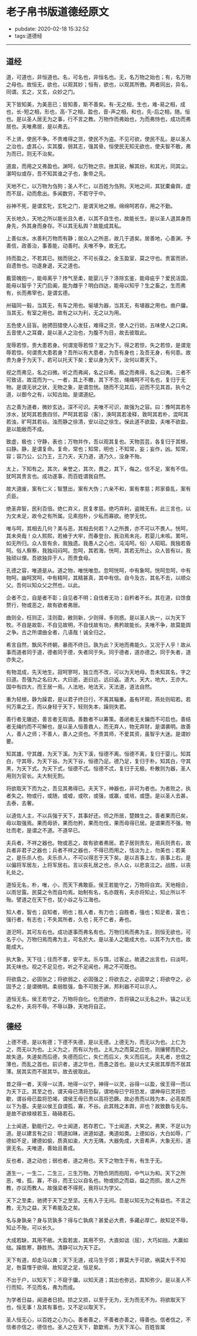 # 老子帛书版道德经原文

- pubdate: 2020-02-18 15:32:52
- tags:道德经

---

## 道经

道，可道也，非恒道也。名，可名也，非恒名也。无，名万物之始也；有，名万物之母也。故恒无，欲也，以观其妙；恒有，欲也，以观其所徼。两者同出，异名，同谓。玄之，又玄，众妙之门。

天下皆知美，为美恶已；皆知善，斯不善矣。有-无之相，生也，难-易之相，成也，长-短之相，形也，高-下之相，盈也，音-声之相，和也，先-后之相，随。恒也。是以圣人居无为之事，行不言之教。万物作而弗始也，为而弗恃也，成功而弗居也。夫唯弗居，是以弗去。

不上贤，使民不争。不贵难得之货，使民不为盗。不见可欲，使民不乱。是以圣人之治也，虚其心，实其腹，弱其志，强其骨。恒使民无知无欲也，使夫智不敢，弗为而已，则无不治矣。

道盅，而用之又弗盈也。渊呵，似万物之宗。挫其锐，解其纷，和其光，同其尘。湛呵似或存，吾不知其谁之子也，象帝之先。

天地不仁，以万物为刍狗；圣人不仁，以百姓为刍狗。天地之间，其犹橐龠舆，虚而不屈，动而愈出。多闻数穷，不若守于中。

谷神不死，是谓玄牝，玄牝之门，是谓天地之根。绵绵呵若存，用之不勤。

天长地久，天地之所以能长且久者，以其不自生也，故能长生。是以圣人退其身而身先，外其身而身存。不以其无私舆？故能成其私。

上善似水。水善利万物而有静；居众人之所恶，故几于道矣。居善地，心善渊，予善信，政善治，事善能，动善时。夫唯不争，故无尤。

持而盈之，不若其已。揣而锐之，不可长葆之。金玉盈室，莫之守也。贵富而骄，自遗咎也。功遂身退，天之道也。

戴营魄抱一，能毋离乎？抟气至柔，能婴儿乎？涤除玄鉴，能毋疵乎？爱民活国，能毋以智乎？天门启阖，能为雌乎？明白四达，能毋以知乎？生之畜之，生而弗有，长而弗宰也，是谓玄德。

卅辐同一毂，当其无，有车之用也。埏埴为器，当其无，有埴器之用也。凿户牖，当其无，有室之用也。故有之以为利，无之以为用。

五色使人目盲。驰骋田猎使人心发狂，难得之货，使人之行妨，五味使人之口爽。五音使人之耳聋，是以圣人之治也，为腹不为目，故去彼取此。

宠辱若惊，贵大患若身。何谓宠辱若惊？宠之为下。得之若惊，失之若惊，是谓宠辱若惊。何谓贵大患若身？吾所以有大患者，为吾有身也；及吾无身，有何患。故贵为身于为天下，若可以托天下矣；爱以身为天下，汝何以寄天下。

视之而弗见，名之曰微。听之而弗闻，名之曰希。捪之而弗得，名之曰夷。三者不可致诘，故混而为一。一者，其上不皦，其下不忽，绳绳呵不可名也，复归于无物。是谓无状之状，无物之象，是谓忽恍。随而不见其后，迎而不见其首。执今之道，以御今之有，以知古始。是谓道纪。

古之善为道者，微妙玄达，深不可识。夫唯不可识，故强为之容。曰：豫呵其若冬涉水，犹呵其若畏四邻，严呵其若容（客），涣呵其若凌释，敦呵其若朴，混呵其若浊，旷呵其若谷。浊而静之徐清，安以动之徐生。保此道不欲盈，夫唯不欲盈，是以能敝而不成。

致虚，极也；守静，表也；万物并作，吾以观其复也。天物芸芸，各复归于其根，曰静。静，是谓复命。复命，常也；知常，明也；不知常，妄；妄作，凶。知常，容；容乃公，公乃王，王乃天，天乃道，道乃久，没身不殆。

太上，下知有之。其次，亲誉之，其次，畏之，其下，侮之。信不足，案有不信。犹呵其贵言也。成功遂事，而百姓谓我自然。

故大道废，案有仁义；智慧出，案有大伪；六亲不和，案有孝慈；邦家昏乱，案有贞臣。

绝圣弃智，民利百倍。绝仁弃义，民复孝慈。绝巧弃利，盗贼无有。此三言也，以为文未足，故令之有所属。见素抱朴，少私而寡欲。绝学无忧。

唯与呵，其相去几何？美与恶，其相去何若？人之所畏，亦不可以不畏人。恍呵，其未央哉！众人熙熙，若飨于大牢，而春登台。我泊焉未兆，若婴儿未咳。累呵，如无所归。众人皆有余，我独遗。我愚人之心也，沌沌呵。俗）人昭昭。我独若昏呵。俗人察察，我独闷闷呵。忽呵，其若海，恍呵，其若无所止。众人皆有以，我独顽以俚。吾欲独异于人，而贵食母。

孔德之容，唯道是从。道之物，唯恍唯忽。忽呵恍呵，中有象呵。恍呵忽呵，中有物呵。幽呵冥呵，中有精呵，其精甚真，其中有信。自今及古，其名不去，以顺众父。吾何以知众父之然也，以此。

企者不立，自是者不彰；自见者不明；自伐者无功；自矜者不长。其在道，曰馀食赘行，物或恶之，故有欲者弗居。

曲则全，枉则正，洼则盈，敝则新，少则得，多则惑。是以圣人执一，以为天下牧。不自是故彰，不自见故明，不自伐故有功，弗矜故能长。夫唯不争，故莫能舆之争。古之所谓曲全者，几语哉！诚全归之。

希言自然，飘风不终朝，暴雨不终日。孰为此？天地而弗能久，又况于人乎！故从事而道者同于道，德者同于德，失者同于失。同于德者，道亦德之。同于失者，道亦失之。

有物混成，先天地生。寂呵寥呵，独立而不改，可以为天地母。吾未知其名，字之曰道。吾强为之名曰大，大曰逝，逝曰远，远曰返。道大，天大，地大，王亦大。国中有四大，而王居一焉。人法地，地法天，天法道，道法自然。

重为轻根，静为躁君，是以君子终日行，不离其辎重。虽有环观，燕处则昭若。若何万乘之王，而以身轻于天下，轻则失本，躁则失君。

善行者无辙迹，善言者无瑕谪。善数者不以筹策。善闭者无关鑰而不可启也。善结者无绳约而不可解也，是以圣人恒善救人，而无弃人，物无弃财，是谓袭明。故善人，善人之师；不善人，善人之资也。不贵其师，不爱其资，虽智乎大迷。是谓妙要。

知其雄，守其雌，为天下溪。为天下溪，恒德不离。恒德不离，复归于婴儿。知其白，守其辱，为天下谷。为天下谷，恒德乃足。德乃足，复归于朴。知其白，守其黑，为天下式。为天下式，恒德不忒。恒德不忒，复归于无极。朴散则为器，圣人用则为官长。夫大制无割。

将欲取天下而为之，吾见其弗得已。夫天下，神器也，非可为者也。为者败之，执者失之。物或行，或随，或嘘，或吹，或强，或羸，或培，或墮。是以圣人去甚，去泰，去奢。

以道佐人主，不以兵强于天下，其事好还。师之所居，楚棘生之。善者果而已矣，毋以取强焉。果而毋骄，果而勿矜，果而勿伐，果而毋得已居。是谓果而不强，物壮而老，是谓之不道。不道早已。

夫兵者，不祥之器也。物或恶之，故有欲者弗居。君子居则贵左，用兵则贵右，故兵者非君子之器也；兵者不祥之器也，不得已而用之，恬淡为上，勿美也；若美之，是乐杀人也。夫乐杀人，不可以得志于天下矣。是以吉事上左，丧事上右。是以偏将军居左，上将军居右。言以丧礼居之也，杀人众，以悲哀泣之。战胜，以丧礼处之。

道恒无名，朴，唯，小，而天下弗敢臣。侯王若能守之，万物将自宾。天地相合，以雨甘露。民莫之令而自均焉。始制有名，名亦既有，夫亦将知止，知止所以不殆。譬道之在天下也，犹小谷之与江海也。

知人者，智也；自知者，明也；胜人者，有力也；自胜者，强也；知足者，富也；强行者，有志也；不失其所者，久也；死不亡者，寿也。

道汜呵，其可左右也。成功遂事而弗名有也。万物归焉而弗为主，则恒无欲也，可名于小。万物归焉而弗为主，可名於大。是以圣人之能成大也，以其不为大也，故能成大。

执大象，天下往；往而不害，安平太。乐与饵，过客止。故道之出言也，曰淡呵，其无味也。视之不足见也，听之不足闻也，用之不可既也。

将欲翕之，必固张之；将欲弱之，必固强之；将欲去之，必固举之；将欲夺之，必固予之；是谓微明。柔弱胜强，鱼不可脱于渊，邦利器不可以示人。

道恒无名，侯王若守之，万物将自化。化而欲作，吾将镇之以无名之朴。镇之以无名之朴，夫将不辱。不辱以静，天地将自正。

## 德经

上德不德，是以有德；下德不失德，是以无德。上德无为，而无以为也。上仁为之，而无以为也。上义为之，而有以为也。上礼为之而莫之应也，则攘臂而扔之。故失道。失道矣而后德，失德而后仁，失仁而后义，失义而后礼。夫礼者，忠信之薄也，而乱之首也。前识者，道之华也，而愚之首也。是以大丈夫居其厚而不居其薄。居其实而不居其华。故去彼取此。

昔之得一者，天得一以清，地得一以宁，神得一以灵，谷得一以盈，侯王得一而以为天下正。其至之也，谓天毋已清将恐裂，谓地毋已宁将恐发，谓神毋已灵将恐歇，谓谷毋已盈将恐竭，谓侯王毋已贵以高将恐蹶。故必贵而以贱为本，必高矣而以下为基。夫是以侯王自谓孤，寡，不谷。此其贱之本舆，非也？故致数与无与。是故不欲禄禄若玉，硌硌若石。

上士闻道，勤能行之。中士闻道，若存若亡。下士闻道，大笑之。弗笑，不足以为道。是以建言有之曰：明道如昧，进道如退，夷道如类。上德如谷，大白如辱，广德如不足，建德如偷，质真如渝，大方无隅，大器免成，大音希声，大象无形，道褒无名。夫唯道，善始且善成。

反也者，道之动也；弱也者，道之用也。天下之物生于有，有生于无。

道生一，一生二，二生三，三生万物。万物负阴而抱阳，中气以为和。天下之所恶，唯，孤，寡，不谷，而王公以自名也。物或损之而益，益之而损。故人之所教，亦议而教人。故强梁者不得死，我将以为学父。

天下之至柔，驰骋于天下之至坚。无有入于无间。吾是以知无为之有益也。不言之教，无为之益，天下希能及之矣。

名与身孰亲？身与货孰多？得与亡孰病？甚爱必大费，多藏必厚亡。故知足不辱，知止不殆，可以长久。

大成若缺，其用不敝。大盈若盅，其用不穷。大直如诎（屈），大巧如拙，大赢如绌。躁胜寒，静胜热。清静可以为天下正。

天下有道，却走马以粪；天下无道，戎马生于郊；罪莫大于可欲，祸莫大于不知足，咎莫憯于欲得。故知足之足，恒足矣。

不出于户，以知天下；不窥于牖，以知天道；其出也弥远，其知弥少。是以圣人不行而知，不见而名，弗为而成。

为学者日益，闻道者日损。损之又损，以至于无为，无为而无不为。将欲取天下也，恒无事！及其有事也，又不足以取天下。

圣人恒无心，以百姓之心为心。善者善之，不善者亦善之，得善也。信者信之，不信者亦信之，德信也。圣人之在天下，歙歙焉，为天下浑心。百姓皆属
